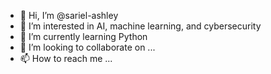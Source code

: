 - 👋 Hi, I’m @sariel-ashley
- 👀 I’m interested in AI, machine learning, and cybersecurity
- 🌱 I’m currently learning Python
- 💞️ I’m looking to collaborate on ...
- 📫 How to reach me ...

<!---
sariel-ashley/sariel-ashley is a ✨ special ✨ repository because its `README.md` (this file) appears on your GitHub profile.
You can click the Preview link to take a look at your changes.
--->
